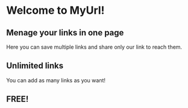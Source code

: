 # Welcome to MyUrl!

## Menage your links in one page
Here you can save multiple links and share only our link to reach them.

## Unlimited links
You can add as many links as you want!

## FREE!